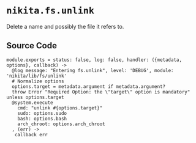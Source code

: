 
# `nikita.fs.unlink`

Delete a name and possibly the file it refers to.

## Source Code

    module.exports = status: false, log: false, handler: ({metadata, options}, callback) ->
      @log message: "Entering fs.unlink", level: 'DEBUG', module: 'nikita/lib/fs/unlink'
      # Normalize options
      options.target = metadata.argument if metadata.argument?
      throw Error "Required Option: the \"target\" option is mandatory" unless options.target
      @system.execute
        cmd: "unlink #{options.target}"
        sudo: options.sudo
        bash: options.bash
        arch_chroot: options.arch_chroot
      , (err) ->
       callback err
